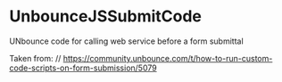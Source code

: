 # UnbounceJSSubmitCode
UNbounce code for calling web service before a form submittal

Taken from: 
// https://community.unbounce.com/t/how-to-run-custom-code-scripts-on-form-submission/5079
